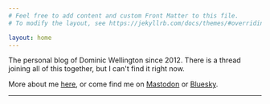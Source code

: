 ```yaml
---
# Feel free to add content and custom Front Matter to this file.
# To modify the layout, see https://jekyllrb.com/docs/themes/#overriding-theme-defaults

layout: home
---
```

The personal blog of Dominic Wellington since 2012. There is a thread joining all of this together, but I can't find it right now.

More about me [here](https://findthethread.blog/about/), or come find me on <a rel="me" href="https://mastodon.social/@riotnrrd">Mastodon</a> or <a href="https://bsky.app/profile/theriotnrrd.bsky.social">Bluesky</a>.

*** 
